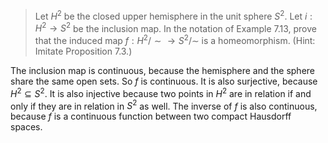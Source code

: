 > Let $H^2$ be the closed upper hemisphere in the unit sphere $S^2$. Let $i : H^2 \to S^2$ be the inclusion map. In the notation of Example 7.13, prove that the induced map $f : H^2/{\sim} \to S^2/{\sim}$ is a homeomorphism. (Hint: Imitate Proposition 7.3.)

The inclusion map is continuous, because the hemisphere and the sphere share the same open sets. So $f$ is continuous. It is also surjective, because $H^2 \subseteq S^2$.  It is also injective because two points in $H^2$ are in relation if and only if they are in relation in $S^2$ as well. The inverse of $f$ is also continuous, because $f$ is a continuous function between two compact Hausdorff spaces.